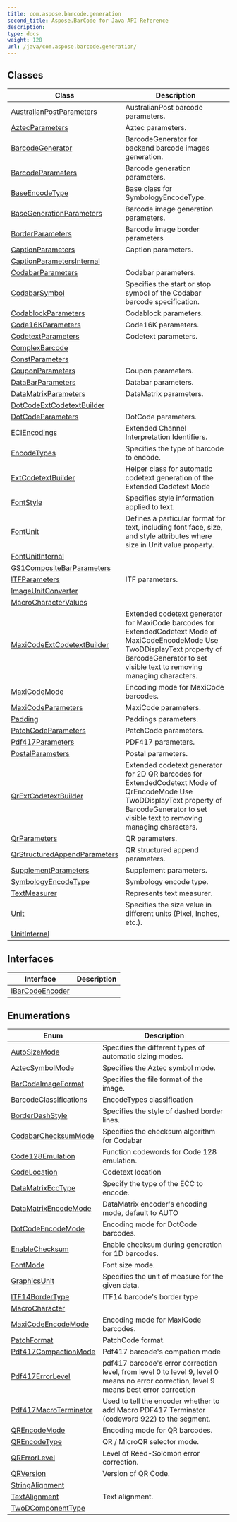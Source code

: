 ```yaml
---
title: com.aspose.barcode.generation
second_title: Aspose.BarCode for Java API Reference
description: 
type: docs
weight: 128
url: /java/com.aspose.barcode.generation/
---
```


## Classes

| Class | Description |
| --- | --- |
| [AustralianPostParameters](../com.aspose.barcode.generation/australianpostparameters) | AustralianPost barcode parameters. |
| [AztecParameters](../com.aspose.barcode.generation/aztecparameters) | Aztec parameters. |
| [BarcodeGenerator](../com.aspose.barcode.generation/barcodegenerator) | BarcodeGenerator for backend barcode images generation. |
| [BarcodeParameters](../com.aspose.barcode.generation/barcodeparameters) | Barcode generation parameters. |
| [BaseEncodeType](../com.aspose.barcode.generation/baseencodetype) | Base class for SymbologyEncodeType. |
| [BaseGenerationParameters](../com.aspose.barcode.generation/basegenerationparameters) | Barcode image generation parameters. |
| [BorderParameters](../com.aspose.barcode.generation/borderparameters) | Barcode image border parameters |
| [CaptionParameters](../com.aspose.barcode.generation/captionparameters) | Caption parameters. |
| [CaptionParametersInternal](../com.aspose.barcode.generation/captionparametersinternal) |  |
| [CodabarParameters](../com.aspose.barcode.generation/codabarparameters) | Codabar parameters. |
| [CodabarSymbol](../com.aspose.barcode.generation/codabarsymbol) | Specifies the start or stop symbol of the Codabar barcode specification. |
| [CodablockParameters](../com.aspose.barcode.generation/codablockparameters) | Codablock parameters. |
| [Code16KParameters](../com.aspose.barcode.generation/code16kparameters) | Code16K parameters. |
| [CodetextParameters](../com.aspose.barcode.generation/codetextparameters) | Codetext parameters. |
| [ComplexBarcode](../com.aspose.barcode.generation/complexbarcode) |  |
| [ConstParameters](../com.aspose.barcode.generation/constparameters) |  |
| [CouponParameters](../com.aspose.barcode.generation/couponparameters) | Coupon parameters. |
| [DataBarParameters](../com.aspose.barcode.generation/databarparameters) | Databar parameters. |
| [DataMatrixParameters](../com.aspose.barcode.generation/datamatrixparameters) | DataMatrix parameters. |
| [DotCodeExtCodetextBuilder](../com.aspose.barcode.generation/dotcodeextcodetextbuilder) |  |
| [DotCodeParameters](../com.aspose.barcode.generation/dotcodeparameters) | DotCode parameters. |
| [ECIEncodings](../com.aspose.barcode.generation/eciencodings) | Extended Channel Interpretation Identifiers. |
| [EncodeTypes](../com.aspose.barcode.generation/encodetypes) | Specifies the type of barcode to encode. |
| [ExtCodetextBuilder](../com.aspose.barcode.generation/extcodetextbuilder) | Helper class for automatic codetext generation of the Extended Codetext Mode |
| [FontStyle](../com.aspose.barcode.generation/fontstyle) | Specifies style information applied to text. |
| [FontUnit](../com.aspose.barcode.generation/fontunit) | Defines a particular format for text, including font face, size, and style attributes where size in Unit value property. |
| [FontUnitInternal](../com.aspose.barcode.generation/fontunitinternal) |  |
| [GS1CompositeBarParameters](../com.aspose.barcode.generation/gs1compositebarparameters) |  |
| [ITFParameters](../com.aspose.barcode.generation/itfparameters) | ITF parameters. |
| [ImageUnitConverter](../com.aspose.barcode.generation/imageunitconverter) |  |
| [MacroCharacterValues](../com.aspose.barcode.generation/macrocharactervalues) |  |
| [MaxiCodeExtCodetextBuilder](../com.aspose.barcode.generation/maxicodeextcodetextbuilder) | Extended codetext generator for MaxiCode barcodes for ExtendedCodetext Mode of MaxiCodeEncodeMode Use TwoDDisplayText property of BarcodeGenerator to set visible text to removing managing characters. |
| [MaxiCodeMode](../com.aspose.barcode.generation/maxicodemode) | Encoding mode for MaxiCode barcodes. |
| [MaxiCodeParameters](../com.aspose.barcode.generation/maxicodeparameters) | MaxiCode parameters. |
| [Padding](../com.aspose.barcode.generation/padding) | Paddings parameters. |
| [PatchCodeParameters](../com.aspose.barcode.generation/patchcodeparameters) | PatchCode parameters. |
| [Pdf417Parameters](../com.aspose.barcode.generation/pdf417parameters) | PDF417 parameters. |
| [PostalParameters](../com.aspose.barcode.generation/postalparameters) | Postal parameters. |
| [QrExtCodetextBuilder](../com.aspose.barcode.generation/qrextcodetextbuilder) | Extended codetext generator for 2D QR barcodes for ExtendedCodetext Mode of QrEncodeMode Use TwoDDisplayText property of BarcodeGenerator to set visible text to removing managing characters. |
| [QrParameters](../com.aspose.barcode.generation/qrparameters) | QR parameters. |
| [QrStructuredAppendParameters](../com.aspose.barcode.generation/qrstructuredappendparameters) | QR structured append parameters. |
| [SupplementParameters](../com.aspose.barcode.generation/supplementparameters) | Supplement parameters. |
| [SymbologyEncodeType](../com.aspose.barcode.generation/symbologyencodetype) | Symbology encode type. |
| [TextMeasurer](../com.aspose.barcode.generation/textmeasurer) | Represents text measurer. |
| [Unit](../com.aspose.barcode.generation/unit) | Specifies the size value in different units (Pixel, Inches, etc.). |
| [UnitInternal](../com.aspose.barcode.generation/unitinternal) |  |

## Interfaces

| Interface | Description |
| --- | --- |
| [IBarCodeEncoder](../com.aspose.barcode.generation/ibarcodeencoder) |  |

## Enumerations

| Enum | Description |
| --- | --- |
| [AutoSizeMode](../com.aspose.barcode.generation/autosizemode) | Specifies the different types of automatic sizing modes. |
| [AztecSymbolMode](../com.aspose.barcode.generation/aztecsymbolmode) | Specifies the Aztec symbol mode. |
| [BarCodeImageFormat](../com.aspose.barcode.generation/barcodeimageformat) | Specifies the file format of the image. |
| [BarcodeClassifications](../com.aspose.barcode.generation/barcodeclassifications) | EncodeTypes classification |
| [BorderDashStyle](../com.aspose.barcode.generation/borderdashstyle) | Specifies the style of dashed border lines. |
| [CodabarChecksumMode](../com.aspose.barcode.generation/codabarchecksummode) | Specifies the checksum algorithm for Codabar |
| [Code128Emulation](../com.aspose.barcode.generation/code128emulation) | Function codewords for Code 128 emulation. |
| [CodeLocation](../com.aspose.barcode.generation/codelocation) | Codetext location |
| [DataMatrixEccType](../com.aspose.barcode.generation/datamatrixecctype) | Specify the type of the ECC to encode. |
| [DataMatrixEncodeMode](../com.aspose.barcode.generation/datamatrixencodemode) | DataMatrix encoder's encoding mode, default to AUTO |
| [DotCodeEncodeMode](../com.aspose.barcode.generation/dotcodeencodemode) | Encoding mode for DotCode barcodes. |
| [EnableChecksum](../com.aspose.barcode.generation/enablechecksum) | Enable checksum during generation for 1D barcodes. |
| [FontMode](../com.aspose.barcode.generation/fontmode) | Font size mode. |
| [GraphicsUnit](../com.aspose.barcode.generation/graphicsunit) | Specifies the unit of measure for the given data. |
| [ITF14BorderType](../com.aspose.barcode.generation/itf14bordertype) | ITF14 barcode's border type |
| [MacroCharacter](../com.aspose.barcode.generation/macrocharacter) |  |
| [MaxiCodeEncodeMode](../com.aspose.barcode.generation/maxicodeencodemode) | Encoding mode for MaxiCode barcodes. |
| [PatchFormat](../com.aspose.barcode.generation/patchformat) | PatchCode format. |
| [Pdf417CompactionMode](../com.aspose.barcode.generation/pdf417compactionmode) | Pdf417 barcode's compation mode |
| [Pdf417ErrorLevel](../com.aspose.barcode.generation/pdf417errorlevel) | pdf417 barcode's error correction level, from level 0 to level 9, level 0 means no error correction, level 9 means best error correction |
| [Pdf417MacroTerminator](../com.aspose.barcode.generation/pdf417macroterminator) | Used to tell the encoder whether to add Macro PDF417 Terminator (codeword 922) to the segment. |
| [QREncodeMode](../com.aspose.barcode.generation/qrencodemode) | Encoding mode for QR barcodes. |
| [QREncodeType](../com.aspose.barcode.generation/qrencodetype) | QR / MicroQR selector mode. |
| [QRErrorLevel](../com.aspose.barcode.generation/qrerrorlevel) | Level of Reed-Solomon error correction. |
| [QRVersion](../com.aspose.barcode.generation/qrversion) | Version of QR Code. |
| [StringAlignment](../com.aspose.barcode.generation/stringalignment) |  |
| [TextAlignment](../com.aspose.barcode.generation/textalignment) | Text alignment. |
| [TwoDComponentType](../com.aspose.barcode.generation/twodcomponenttype) |  |
